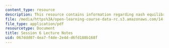 ```yaml
---
content_type: resource
description: This resource contains information regarding nash equilibrium.
file: /media/https%3A/open-learning-course-data-rc.s3.amazonaws.com/14-12-economic-applications-of-game-theory-fall-2012/067ddd074ea7f4de2e4dd6fd188b168f_MIT14_12F12_chapter6.pdf
file_type: application/pdf
resourcetype: Document
title: Session 6 Lecture Notes
uid: 067ddd07-4ea7-f4de-2e4d-d6fd188b168f
---
```

